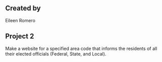 
## Created by 

Eileen Romero

## Project 2

Make a website for a specified area code that informs the residents of all their elected officials (Federal, State, and Local).


